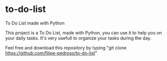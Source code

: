 # to-do-list
To Do List made with Python

This project is a To Do List, made with Python, you can use it to help you on your daily tasks.
It's very usefull to organize your tasks during the day.

Feel free and download this repository by typing "git clone https://github.com/filipe-pedroso/to-do-list"